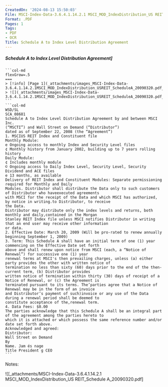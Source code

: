 ```yaml
---
CreatedOn: '2024-08-13 15:50:03'
File: MSCI-Index-Data-3.6.4.1.14.2.1 MSCI_MOD_IndexDistribution_US REIT_Schedule A_20090320.pdf
Format: .PDF
Pages: 1
Tags:
- PDF
- OCR
Title: Schedule A to Index Level Distribution Agreement
---
```


##### Schedule A to Index Level Distribution Agreement]

  
````col
```col-md
flexGrow=.5
===
> [!info] [Page 1](_attachments/images_MSCI-Index-Data-3.6.4.1.14.2.1MSCI_MOD_IndexDistribution_USREIT_ScheduleA_20090320.pdf_155003/page_1.png)
> ![](_attachments/images_MSCI-Index-Data-3.6.4.1.14.2.1MSCI_MOD_IndexDistribution_USREIT_ScheduleA_20090320.pdf_155003/page_1.png)
```  
```col-md
WSD/SL
SCA_08681
Schedule A to Index Level Distribution Agreement by and between MSCI Inc.
(“MSCTI”) and Wall Street on Demand (“Distributor”)
dated as of September 22, 2008 (the “Agreement”)  
1. MSCIUS REIT Index and Constituent file  
Monthly Module:
e Ongoing access to monthly Index and Security Level files
¢ Monthly history from January 2002, building up to 7 years rolling history  
Daily Module:
¢ Includes monthly module
© Ongoing access to Daily Index Level, Security Level, Security Dividend and ACE files
e 13 months, as available  
Delivery of REIT Index and Constituent Modules: Separate permissioning required for Monthly and Daily
Modules. Distributor shall distribute the Data only to such customers of Distributor who haveexecuted agreements
with MSCI for the receipt of the Data and which MSCI has authorized, by notice in writing.to Distributor, to receive
the Data.  
Distributor may distribute only the index levels and returns, both monthly and daily,contained in the Morgan
Stanley REIT Index file unless MSCI notifies Distributor in writing that an end user may receive other information
or data.  
2. Effective Date: March 20, 2009 (Will be pro-rated to renew annually
beginning September 1, 2009)  
3. Term: This Schedule A shall have an initial term of one (1) year commencing on the Effective Date set forth
above and shall renew upon notice from MSCI (each, a “Notice of Renewal”) for successive one (1) year
renewal terms at MSCI's then prevailing charges, unless (a) either party provides the other with written notice of
termination no less than sixty (60) days prior to the end of the then-current term, (b) Distributor provides
written notice of termination within thirty (30) days of receipt of a Notice of Renewal, or (c) the Agreement is
terminated pursuant to its terms. The’parties agree that a Notice of Renewal may be in the form of an invoice
and Distributor’s payment of such)invoice or any use of the Data during a renewal period shall be deemed to
constitute acceptance of the,renewal term.  
4. Data Fees: $0.00  
The parties acknowledge that this Schedule A shall be an integral part of the agreement among the parties hereto to
which it is attached or which possess the same reference number and/or date set forth above.  
Acknowledged and agreed:  
Distributor:
Wall Street on Demand  
By
Name. Jam és nage  
Title President g CEO  
```
````
Notes:  


![[_attachments/MSCI-Index-Data-3.6.4.1.14.2.1 MSCI_MOD_IndexDistribution_US REIT_Schedule A_20090320.pdf]
